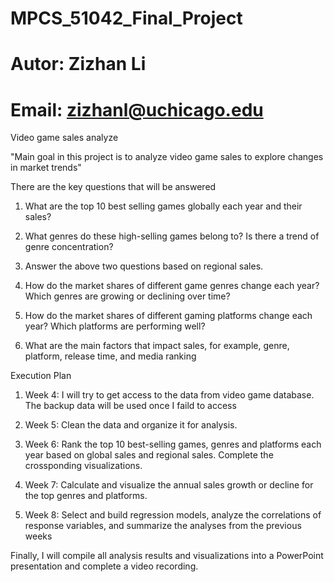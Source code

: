 # MPCS_51042_Final_Project

# __Autor__: Zizhan Li
# __Email__: zizhanl@uchicago.edu

Video game sales analyze

"Main goal in this project is to analyze video game sales to explore changes in market trends"

There are the key questions that will be answered

1. What are the top 10 best selling games globally each year and their sales?

2. What genres do these high-selling games belong to? Is there a trend of genre concentration?

3. Answer the above two questions based on regional sales.

4. How do the market shares of different game genres change each year? Which genres are growing or declining over time?

5. How do the market shares of different gaming platforms change each year? Which platforms are performing well?

6. What are the main factors that impact sales, for example, genre, platform, release time, and media ranking



Execution Plan

1. Week 4: I will try to get access to the data from video game database. The backup data will be used once I faild to access

2. Week 5: Clean the data and organize it for analysis.

3. Week 6: Rank the top 10 best-selling games, genres and platforms each year based on global sales and regional sales. Complete the crossponding visualizations.

4. Week 7: Calculate and visualize the annual sales growth or decline for the top genres and platforms.

5. Week 8: Select and build regression models, analyze the correlations of response variables, and summarize the analyses from the previous weeks

Finally, I will compile all analysis results and visualizations into a PowerPoint presentation and complete a video recording.